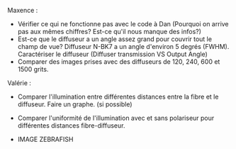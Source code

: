Maxence :

- Vérifier ce qui ne fonctionne pas avec le code à Dan (Pourquoi on arrive pas aux mêmes chiffres? Est-ce qu'il nous manque des infos?)
- Est-ce que le diffuseur a un angle assez grand pour couvrir tout le champ de vue? Diffuseur N-BK7 a un angle d'environ 5 degrés (FWHM). Caractériser le diffuseur (Diffuser transmission VS Output Angle)
- Comparer des images prises avec des diffuseurs de 120, 240, 600 et 1500 grits.

Valérie :

- Comparer l'illumination entre différentes distances entre la fibre et le diffuseur. Faire un graphe. (si possible)
- Comparer l'uniformité de l'illumination avec et sans polariseur pour différentes distances fibre-diffuseur.

- IMAGE ZEBRAFISH
